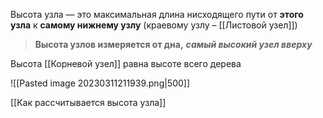 Высота узла — это максимальная длина нисходящего пути от **этого узла** к **самому нижнему узлу** (краевому узлу – [[Листовой узел]])

> **Высота узлов измеряется от дна,** ***самый высокий узел вверху***

Высота [[Корневой узел]] равна высоте всего дерева

![[Pasted image 20230311211939.png|500]]

[[Как рассчитывается высота узла]]

